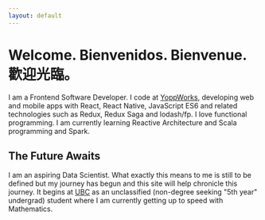 ```yaml
---
layout: default
---
```


# Welcome. Bienvenidos. Bienvenue. 歡迎光臨。

I am a Frontend Software Developer. I code at [YoppWorks](https://www.yoppworks.com), developing web and mobile apps with React, React Native, JavaScript ES6 and related technologies such as Redux, Redux Saga and lodash/fp. I love functional programming. I am currently learning Reactive Architecture and Scala programming and Spark.

## The Future Awaits
I am an aspiring Data Scientist. What exactly this means to me is still to be defined but my journey has begun and this site will help chronicle this journey. It begins at [UBC](https://www.ubc.ca) as an unclassified (non-degree seeking "5th year" undergrad) student where I am currently getting up to speed with Mathematics.

